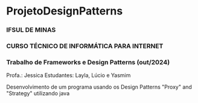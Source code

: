 # ProjetoDesignPatterns
### IFSUL DE MINAS
### CURSO TÉCNICO DE INFORMÁTICA PARA INTERNET
### Trabalho de Frameworks e Design Patterns (out/2024)
Profa.: Jessica
Estudantes: Layla, Lúcio e Yasmim

Desenvolvimento de um programa usando os Design Patterns "Proxy" and "Strategy" utilizando java
